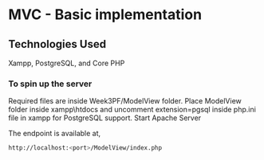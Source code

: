 # MVC - Basic implementation


## Technologies Used

Xampp, PostgreSQL, and Core PHP


### To spin up the server

Required files are inside Week3PF/ModelView folder. Place ModelView folder inside xampp\htdocs and uncomment extension=pgsql inside php.ini file in xampp for PostgreSQL support. 
Start Apache Server

The endpoint is available at,

```bash
http://localhost:<port>/ModelView/index.php
```

